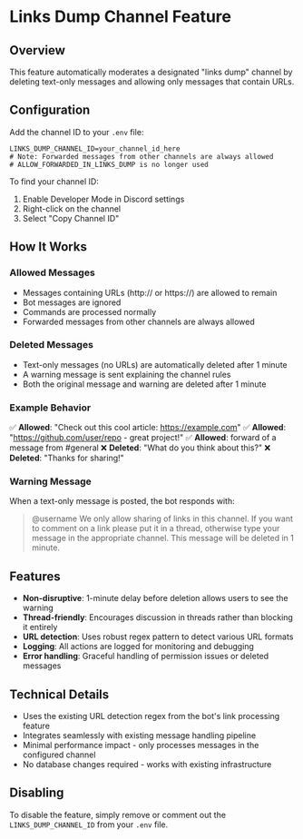 # Links Dump Channel Feature

## Overview

This feature automatically moderates a designated "links dump" channel by deleting text-only messages and allowing only messages that contain URLs.

## Configuration

Add the channel ID to your `.env` file:

```env
LINKS_DUMP_CHANNEL_ID=your_channel_id_here
# Note: Forwarded messages from other channels are always allowed
# ALLOW_FORWARDED_IN_LINKS_DUMP is no longer used
```

To find your channel ID:
1. Enable Developer Mode in Discord settings
2. Right-click on the channel
3. Select "Copy Channel ID"

## How It Works

### Allowed Messages
- Messages containing URLs (http:// or https://) are allowed to remain
- Bot messages are ignored
- Commands are processed normally
- Forwarded messages from other channels are always allowed

### Deleted Messages
- Text-only messages (no URLs) are automatically deleted after 1 minute
- A warning message is sent explaining the channel rules
- Both the original message and warning are deleted after 1 minute

### Example Behavior

✅ **Allowed**: "Check out this cool article: https://example.com"
✅ **Allowed**: "https://github.com/user/repo - great project!"
✅ **Allowed**: forward of a message from #general
❌ **Deleted**: "What do you think about this?"
❌ **Deleted**: "Thanks for sharing!"

### Warning Message

When a text-only message is posted, the bot responds with:
> @username We only allow sharing of links in this channel. If you want to comment on a link please put it in a thread, otherwise type your message in the appropriate channel. This message will be deleted in 1 minute.

## Features

- **Non-disruptive**: 1-minute delay before deletion allows users to see the warning
- **Thread-friendly**: Encourages discussion in threads rather than blocking it entirely
- **URL detection**: Uses robust regex pattern to detect various URL formats
- **Logging**: All actions are logged for monitoring and debugging
- **Error handling**: Graceful handling of permission issues or deleted messages

## Technical Details

- Uses the existing URL detection regex from the bot's link processing feature
- Integrates seamlessly with existing message handling pipeline
- Minimal performance impact - only processes messages in the configured channel
- No database changes required - works with existing infrastructure

## Disabling

To disable the feature, simply remove or comment out the `LINKS_DUMP_CHANNEL_ID` from your `.env` file.
